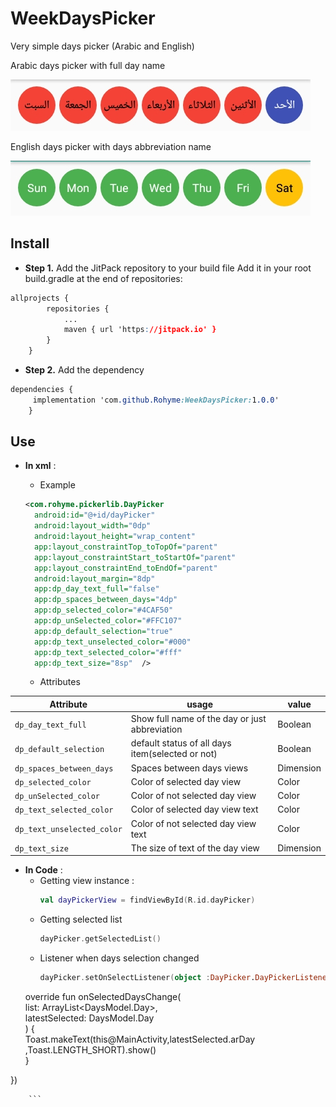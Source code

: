 # WeekDaysPicker
Very simple days picker (Arabic and English)

Arabic days picker with full day name 

![Arabic dayPicker](https://github.com/Rohyme/WeekDaysPicker/blob/master/Ar%20screenshot.jpg)

English days picker with  days abbreviation name


![English dayPicker](https://github.com/Rohyme/WeekDaysPicker/blob/master/Eng%20screenshot.jpg)

## Install

 - **Step 1.** Add the JitPack repository to your build file Add it in your root build.gradle at the end of repositories:
```css
allprojects {
		repositories {
			...
			maven { url 'https://jitpack.io' }
		}
	}
```
- **Step 2.** Add the dependency
```css
dependencies {
	 implementation 'com.github.Rohyme:WeekDaysPicker:1.0.0'
	}

```

## Use

 - **In xml** :
	- Example
	```xml
	<com.rohyme.pickerlib.DayPicker  
	  android:id="@+id/dayPicker"  
	  android:layout_width="0dp"  
	  android:layout_height="wrap_content"  
	  app:layout_constraintTop_toTopOf="parent"  
	  app:layout_constraintStart_toStartOf="parent"  
	  app:layout_constraintEnd_toEndOf="parent"  
	  android:layout_margin="8dp"  
	  app:dp_day_text_full="false"  
	  app:dp_spaces_between_days="4dp"  
	  app:dp_selected_color="#4CAF50"  
	  app:dp_unSelected_color="#FFC107"  
	  app:dp_default_selection="true"  
	  app:dp_text_unselected_color="#000"  
	  app:dp_text_selected_color="#fff"  
	  app:dp_text_size="8sp"  /> 
	  ```
	  
	 - Attributes

	
|Attribute|usage|value
|--|--|--|
|```dp_day_text_full```  |Show full name of the day or just abbreviation  | Boolean |
|```dp_default_selection```|default status of all days item(selected or not)|Boolean|
|```dp_spaces_between_days```|Spaces between days views|Dimension|
|```dp_selected_color```|Color of selected day view|Color|
|```dp_unSelected_color```|Color of not selected day view|Color|
|```dp_text_selected_color```|Color of selected day view text|Color|
|```dp_text_unselected_color```|Color of not selected day view text|Color|
|```dp_text_size```|The size of text of the day view|Dimension|
 

- **In Code** :
	- Getting view instance : 
		```kotlin
		val dayPickerView = findViewById(R.id.dayPicker)
		``` 
	- Getting selected list 
		```kotlin
		dayPicker.getSelectedList()
		```
	- Listener when days selection changed
		```kotlin
		dayPicker.setOnSelectListener(object :DayPicker.DayPickerListener{  
    override fun onSelectedDaysChange(  
        list: ArrayList<DaysModel.Day>,  
  latestSelected: DaysModel.Day  
    ) {  
    Toast.makeText(this@MainActivity,latestSelected.arDay ,Toast.LENGTH_SHORT).show()  
    }  
  
})
		
		```

<!--stackedit_data:
eyJoaXN0b3J5IjpbNTU5MTU2MjMyLC0xMjQwOTY4ODA2LDEwOD
AxMzMzNV19
-->